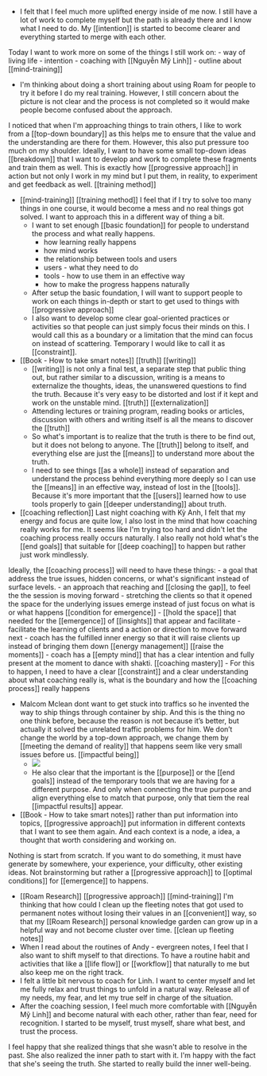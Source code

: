 - I felt that I feel much more uplifted energy inside of me now. I still have a lot of work to complete myself but the path is already there and I know what I need to do. My [[intention]] is started to become clearer and everything started to merge with each other. 

Today I want to work more on some of the things I still work on:
    - way of living life
    - intention
    - coaching with [[Nguyễn Mỹ Linh]]
    - outline about [[mind-training]]
- I'm thinking about doing a short training about using Roam for people to try it before I do my real training. However, I still concern about the picture is not clear and the process is not completed so it would make people become confused about the approach. 

I noticed that when I'm approaching things to train others, I like to work from a [[top-down boundary]] as this helps me to ensure that the value and the understanding are there for them. However, this also put pressure too much on my shoulder. Ideally, I want to have some small top-down ideas [[breakdown]] that I want to develop and work to complete these fragments and train them as well. This is exactly how [[progressive approach]] in action but not only I work in my mind but I put them, in reality, to experiment and get feedback as well. [[training method]]
- [[mind-training]] [[training method]] I feel that if I try to solve too many things in one course, it would become a mess and no real things got solved. I want to approach this in a different way of thing a bit. 
    - I want to set enough [[basic foundation]] for people to understand the process and what really happens. 
        - how learning really happens
        - how mind works
        - the relationship between tools and users
        - users - what they need to do
        - tools - how to use them in an effective way
        - how to make the progress happens naturally
    - After setup the basic foundation, I will want to support people to work on each things in-depth or start to get used to things with [[progressive approach]]
    - I also want to develop some clear goal-oriented practices or activities so that people can just simply focus their minds on this. I would call this as a boundary or a limitation that the mind can focus on instead of scattering. Temporary I would like to call it as [[constraint]].
- [[Book - How to take smart notes]] [[truth]] [[writing]]
    - [[writing]] is not only a final test, a separate step that public thing out, but rather similar to a discussion, writing is a means to externalize the thoughts, ideas, the unanswered questions to find the truth. Because it's very easy to be distorted and lost if it kept and work on the unstable mind. [[truth]] [[externalization]]
    - Attending lectures or training program, reading books or articles, discussion with others and writing itself is all the means to discover the [[truth]]
    - So what's important is to realize that the truth is there to be find out, but it does not belong to anyone. The [[truth]] belong to itself, and everything else are just the [[means]] to understand more about the truth. 
    - I need to see things [[as a whole]] instead of separation and understand the process behind everything more deeply so I can use the [[means]] in an effective way, instead of lost in the [[tools]]. Because it's more important that the [[users]] learned how to use tools properly to gain [[deeper understanding]] about truth.
- [[coaching reflection]] Last night coaching with Kỳ Anh, I felt that my energy and focus are quite low, I also lost in the mind that how coaching really works for me. It seems like I'm trying too hard and didn't let the coaching process really occurs naturally. I also really not hold what's the [[end goals]] that suitable for [[deep coaching]] to happen but rather just work mindlessly. 

Ideally, the [[coaching process]] will need to have these things:
    - a goal that address the true issues, hidden concerns, or what's significant instead of surface levels.
    - an approach that reaching and [[closing the gap]], to feel the the session is moving forward 
        - stretching the clients so that it opened the space for the underlying issues emerge instead of just focus on what is or what happens [[condition for emergence]]
            - [[hold the space]] that needed for the [[emergence]] of [[insights]] that appear and facilitate
            - facilitate the learning of clients and a action or direction to move forward next
    - coach has the fulfilled inner energy so that it will raise clients up instead of bringing them down [[energy management]] [[raise the moments]]
    - coach has a [[empty mind]] that has a clear intention and fully present at the moment to dance with shakti. [[coaching mastery]]
        - For this to happen, I need to have a clear [[constraint]] and a clear understanding about what coaching really is, what is the boundary and how the [[coaching process]] really happens
- Malcom Mclean dont want to get stuck into traffics so he invented the way to ship things through container by ship. And this is the thing no one think before, because the reason is not because it’s better, but actually it solved the unrelated traffic problems for him. We don’t change the world by a top-down approach, we change them by [[meeting the demand of reality]] that happens seem like very small issues before us. [[impactful being]]
    - ![](https://firebasestorage.googleapis.com/v0/b/firescript-577a2.appspot.com/o/imgs%2Fapp%2FNgoctien%2F5i0kE7O40u.jpeg?alt=media&token=80076444-0063-4c17-aeb5-84e9787b06ae)
    - He also clear that the important is the [[purpose]] or the [[end goals]] instead of the temporary tools that we are having for a different purpose. And only when connecting the true purpose and align everything else to match that purpose, only that tiem the real [[impactful results]] appear.
- [[Book - How to take smart notes]] rather than put information into topics, [[progressive approach]] put information in different contexts that I want to see them again. And each context is a node, a idea, a thought that worth considering and working on.

Nothing is start from scratch. If you want to do something, it must have generate by somewhere, your experience, your difficulty, other existing ideas. Not brainstorming but rather a [[progressive approach]] to [[optimal conditions]] for [[emergence]] to happens.
- [[Roam Research]] [[progressive approach]] [[mind-training]] I'm thinking that how could I clean up the fleeting notes that got used to permanent notes without losing their values in an [[convenient]] way, so that my [[Roam Research]] personal knowledge garden can grow up in a helpful way and not become cluster over time. [[clean up fleeting notes]]
- When I read about the routines of Andy - evergreen notes, I feel that I also want to shift myself to that directions. To have a routine habit and activities that like a [[life flow]] or [[workflow]] that naturally to me but also keep me on the right track.
- I felt a little bit nervous to coach for Linh. I want to center myself and let me fully relax and trust things to unfold in a natural way. Release all of my needs, my fear, and let my true self in charge of the situation.
- After the coaching session, I feel much more comfortable with [[Nguyễn Mỹ Linh]] and become natural with each other, rather than fear, need for recognition. I started to be myself, trust myself, share what best, and trust the process.

I feel happy that she realized things that she wasn't able to resolve in the past. She also realized the inner path to start with it. I'm happy with the fact that she's seeing the truth. She started to really build the inner well-being.
